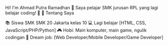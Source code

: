 Hi! I'm Ahmad Putra Ramadhan 👋
Saya pelajar SMK jurusan RPL yang lagi belajar coding! 🚀
🎯 Tentang Saya

📚 Siswa SMK SMK 20 Jakarta kelas 10
💻 Lagi belajar [HTML, CSS, JavaScript/PHP/Python]
🎮 Hobi: Main komputer, main game, ngulik codingan
📱 Dream job: [Web Developer/Mobile Developer/Game Developer]
